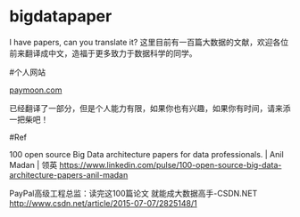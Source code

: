 # bigdatapaper
I have papers, can you translate it?
这里目前有一百篇大数据的文献，欢迎各位前来翻译成中文，造福于更多致力于数据科学的同学。

#个人网站 

[paymoon.com](paymoon.com)

已经翻译了一部分，但是个人能力有限，如果你也有兴趣，如果你有时间，请来添一把柴吧！

#Ref

100 open source Big Data architecture papers for data professionals. | Anil Madan | 领英
https://www.linkedin.com/pulse/100-open-source-big-data-architecture-papers-anil-madan

PayPal高级工程总监：读完这100篇论文 就能成大数据高手-CSDN.NET
http://www.csdn.net/article/2015-07-07/2825148/1
